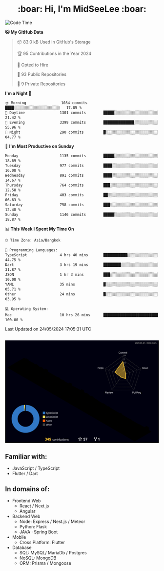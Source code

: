 <h1 align="center"> :boar: Hi, I'm MidSeeLee :boar:</h1>
 
<!--START_SECTION:waka-->
![Code Time](http://img.shields.io/badge/Code%20Time-1%2C660%20hrs%2058%20mins-blue)

**🐱 My GitHub Data** 

> 📦 83.0 kB Used in GitHub's Storage 
 > 
> 🏆 95 Contributions in the Year 2024
 > 
> 💼 Opted to Hire
 > 
> 📜 93 Public Repositories 
 > 
> 🔑 9 Private Repositories 
 > 
**I'm a Night 🦉** 

```text
🌞 Morning                1084 commits        ████░░░░░░░░░░░░░░░░░░░░░   17.85 % 
🌆 Daytime                1301 commits        █████░░░░░░░░░░░░░░░░░░░░   21.42 % 
🌃 Evening                3399 commits        ██████████████░░░░░░░░░░░   55.96 % 
🌙 Night                  290 commits         █░░░░░░░░░░░░░░░░░░░░░░░░   04.77 % 
```
📅 **I'm Most Productive on Sunday** 

```text
Monday                   1135 commits        █████░░░░░░░░░░░░░░░░░░░░   18.69 % 
Tuesday                  977 commits         ████░░░░░░░░░░░░░░░░░░░░░   16.08 % 
Wednesday                891 commits         ████░░░░░░░░░░░░░░░░░░░░░   14.67 % 
Thursday                 764 commits         ███░░░░░░░░░░░░░░░░░░░░░░   12.58 % 
Friday                   403 commits         ██░░░░░░░░░░░░░░░░░░░░░░░   06.63 % 
Saturday                 758 commits         ███░░░░░░░░░░░░░░░░░░░░░░   12.48 % 
Sunday                   1146 commits        █████░░░░░░░░░░░░░░░░░░░░   18.87 % 
```


📊 **This Week I Spent My Time On** 

```text
🕑︎ Time Zone: Asia/Bangkok

💬 Programming Languages: 
TypeScript               4 hrs 40 mins       ███████████░░░░░░░░░░░░░░   44.75 % 
Dart                     3 hrs 19 mins       ████████░░░░░░░░░░░░░░░░░   31.87 % 
JSON                     1 hr 3 mins         ███░░░░░░░░░░░░░░░░░░░░░░   10.08 % 
YAML                     35 mins             █░░░░░░░░░░░░░░░░░░░░░░░░   05.71 % 
Other                    24 mins             █░░░░░░░░░░░░░░░░░░░░░░░░   03.95 % 

💻 Operating System: 
Mac                      10 hrs 26 mins      █████████████████████████   100.00 % 
```


 Last Updated on 24/05/2024 17:05:31 UTC
<!--END_SECTION:waka-->

##

![](./profile-3d-contrib/profile-night-rainbow.svg)

## Familiar with:
- JavaScript / TypeScript
- Flutter / Dart

## In domains of:
- Frontend Web
  - React / Next.js
  - Angular
- Backend Web
  - Node: Express / Nest.js / Meteor
  - Python: Flask
  - JAVA : Spring Boot
- Mobile
  - Cross Platform: Flutter
- Database
  - SQL: MySQL/ MariaDb / Postgres
  - NoSQL: MongoDB
  - ORM: Prisma / Mongoose
